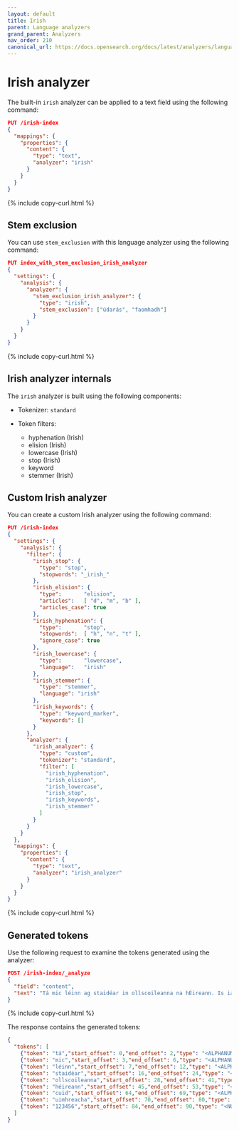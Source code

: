 ```yaml
---
layout: default
title: Irish
parent: Language analyzers
grand_parent: Analyzers
nav_order: 210
canonical_url: https://docs.opensearch.org/docs/latest/analyzers/language-analyzers/irish/
---
```


# Irish analyzer

The built-in `irish` analyzer can be applied to a text field using the following command:

```json
PUT /irish-index
{
  "mappings": {
    "properties": {
      "content": {
        "type": "text",
        "analyzer": "irish"
      }
    }
  }
}
```
{% include copy-curl.html %}

## Stem exclusion

You can use `stem_exclusion` with this language analyzer using the following command:

```json
PUT index_with_stem_exclusion_irish_analyzer
{
  "settings": {
    "analysis": {
      "analyzer": {
        "stem_exclusion_irish_analyzer": {
          "type": "irish",
          "stem_exclusion": ["údarás", "faomhadh"]
        }
      }
    }
  }
}
```
{% include copy-curl.html %}

## Irish analyzer internals

The `irish` analyzer is built using the following components:

- Tokenizer: `standard`

- Token filters:
  - hyphenation (Irish)
  - elision (Irish)
  - lowercase (Irish)
  - stop (Irish)
  - keyword
  - stemmer (Irish)

## Custom Irish analyzer

You can create a custom Irish analyzer using the following command:

```json
PUT /irish-index
{
  "settings": {
    "analysis": {
      "filter": {
        "irish_stop": {
          "type": "stop",
          "stopwords": "_irish_"
        },
        "irish_elision": {
          "type":       "elision",
          "articles":   [ "d", "m", "b" ],
          "articles_case": true
        },
        "irish_hyphenation": {
          "type":       "stop",
          "stopwords":  [ "h", "n", "t" ],
          "ignore_case": true
        },
        "irish_lowercase": {
          "type":       "lowercase",
          "language":   "irish"
        },
        "irish_stemmer": {
          "type": "stemmer",
          "language": "irish"
        },
        "irish_keywords": {
          "type": "keyword_marker",
          "keywords": []
        }
      },
      "analyzer": {
        "irish_analyzer": {
          "type": "custom",
          "tokenizer": "standard",
          "filter": [
            "irish_hyphenation",
            "irish_elision",
            "irish_lowercase",
            "irish_stop",
            "irish_keywords",
            "irish_stemmer"
          ]
        }
      }
    }
  },
  "mappings": {
    "properties": {
      "content": {
        "type": "text",
        "analyzer": "irish_analyzer"
      }
    }
  }
}
```
{% include copy-curl.html %}

## Generated tokens

Use the following request to examine the tokens generated using the analyzer:

```json
POST /irish-index/_analyze
{
  "field": "content",
  "text": "Tá mic léinn ag staidéar in ollscoileanna na hÉireann. Is iad a gcuid uimhreacha ná 123456."
}
```
{% include copy-curl.html %}

The response contains the generated tokens:

```json
{
  "tokens": [
    {"token": "tá","start_offset": 0,"end_offset": 2,"type": "<ALPHANUM>","position": 0},
    {"token": "mic","start_offset": 3,"end_offset": 6,"type": "<ALPHANUM>","position": 1},
    {"token": "léinn","start_offset": 7,"end_offset": 12,"type": "<ALPHANUM>","position": 2},
    {"token": "staidéar","start_offset": 16,"end_offset": 24,"type": "<ALPHANUM>","position": 4},
    {"token": "ollscoileanna","start_offset": 28,"end_offset": 41,"type": "<ALPHANUM>","position": 6},
    {"token": "héireann","start_offset": 45,"end_offset": 53,"type": "<ALPHANUM>","position": 8},
    {"token": "cuid","start_offset": 64,"end_offset": 69,"type": "<ALPHANUM>","position": 12},
    {"token": "uimhreacha","start_offset": 70,"end_offset": 80,"type": "<ALPHANUM>","position": 13},
    {"token": "123456","start_offset": 84,"end_offset": 90,"type": "<NUM>","position": 15}
  ]
}
```